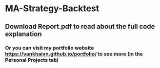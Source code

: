 # MA-Strategy-Backtest
## Download Report.pdf to read about the full code explanation
### Or you can visit my portfolio website https://vankhaivn.github.io/portfolio/ to see more (in the Personal Projects tab)
